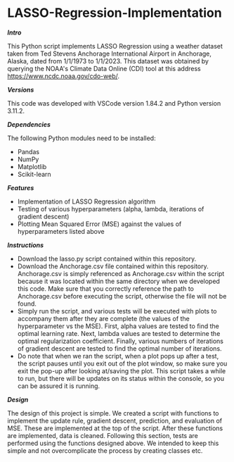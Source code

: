 # LASSO-Regression-Implementation

***Intro***

This Python script implements LASSO Regression using a weather dataset taken from Ted Stevens Anchorage International Airport in Anchorage, Alaska, dated from 1/1/1973 to 1/1/2023. This dataset was obtained by querying the NOAA's Climate Data Online (CDI) tool at this address https://www.ncdc.noaa.gov/cdo-web/. 

***Versions***

This code was developed with VSCode version 1.84.2 and Python version 3.11.2.

***Dependencies***

The following Python modules need to be installed:

* Pandas
* NumPy
* Matplotlib
* Scikit-learn

***Features***
* Implementation of LASSO Regression algorithm
* Testing of various hyperparameters (alpha, lambda, iterations of gradient descent)
* Plotting Mean Squared Error (MSE) against the values of hyperparameters listed above

***Instructions***

* Download the lasso.py script contained within this repository.
* Download the Anchorage.csv file contained within this repository. Anchorage.csv is simply referenced as Anchorage.csv within the script because it was located within the same directory when we developed this code. Make sure that you correctly reference the path to Anchorage.csv before executing the script, otherwise the file will not be found. 
* Simply run the script, and various tests will be executed with plots to accompany them after they are complete (the values of the hyperparameter vs the MSE). First, alpha values are tested to find the optimal learning rate. Next, lambda values are tested to determine the optimal regularization coefficient.
Finally, various numbers of iterations of gradient descent are tested to find the optimal number of iterations.
* Do note that when we ran the script, when a plot pops up after a test, the script pauses until you exit out of the plot window, so make sure you exit the pop-up after looking at/saving the plot. This script takes a while to run, but there will be updates
on its status within the console, so you can be assured it is running.

***Design***

The design of this project is simple. We created a script with functions to implement the update rule, gradient descent, prediction, and evaluation of MSE. These are implemented at the top of the script. After these functions are implemented, data is cleaned. Following this section, tests are performed using the functions designed above. We intended to keep
this simple and not overcomplicate the process by creating classes etc.

